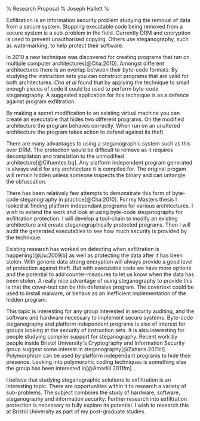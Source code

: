 % Research Proposal
% Joseph Hallett
%  

Exfiltration is an information security problem studying the removal of data from a secure system.
Stopping executable code being removed from a secure system is a sub-problem in the field.
Currently DRM and encryption is used to prevent unauthorised copying.
Others use steganography, such as watermarking, to help protect their software.

In 2010 a new technique was discovered for creating programs that ran on multiple computer architectures[@Cha:2010].
Amongst different architectures there is an overlap between their byte-code formats.
By studying the instruction sets you can construct programs that are valid for both architectures.
*Cha et al* found that by applying the technique to small enough pieces of code it could be used to perform byte-code steganography.
A suggested application for this technique is as a defence against program exfiltration.

By making a secret modification to an existing virtual machine you can create an executable that hides two different programs.
On the modified architecture the program behaves correctly. 
When run on an unaltered architecture the program takes action to defend against its theft.

There are many advantages to using a steganographic system such as this over DRM.
The protection would be difficult to remove as it requires decompilation and translation to the unmodified architecture[@Cifuentes:bq].
Any platform independent program generated is always valid for any architecture it is compiled for.
The original progam will remain hidden unless someone inspects the binary and can untangle the obfuscation.

There has been relatively few attempts to demonstrate this form of byte-code steganography in practice[@Cha:2010].
For my Masters thesis I looked at finding platform independant programs for various architectures.
I wish to extend the work and look at using byte-code steganography for exfiltration protection.
I will develop a tool-chain to modify an existing architecture and create steganographically protected programs.
Then I will audit the generated executables to see how much security is provided by the technique.

Existing research has worked on detecting when exfiltration is happening[@Liu:2009jb] as well as protecting the data after it has been stolen.
With generic data strong encryption will always provide a good level of protection against theft.
But with executable code we have more options and the potential to add counter-measures to let us know when the data has been stolen.
A really nice advantage of using steganography to provide this is that the cover-text can be this defensive program.
The covertext could be used to install malware, or behave as an inefficient implementation of the hidden program.

This topic is interesting for any group interested in security auditing, and the software and hardware necessary to implement secure systems.
Byte-code steganography and platform independent programs is also of interest for groups looking at the security of instruction sets.
It is also interesting for people studying compiler support for steganography.
Recent work by people inside Bristol University's Cryptography and Information Security group suggest some interest in steganography[@Zaharis:2011cl].
Polymorphism can be used by platform independant programs to hide their presence.
Looking into polymorphic coding techniques is something else the group has been interested in[@Amarilli:2011fm].

I believe that studying steganographic solutions to exfiltration is an interesting topic.
There are opportunities within it to research a variety of sub-problems.
The subject combines the study of hardware, software, steganography and information security.
Further research into exfiltration protection is necessary to fully explore its potential.
I wish to research this at Bristol University as part of my post-graduate studies.

